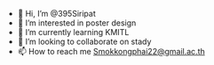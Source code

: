 - 👋 Hi, I’m @395Siripat
- 👀 I’m interested in poster design
- 🌱 I’m currently learning KMITL
- 💞️ I’m looking to collaborate on stady
- 📫 How to reach me Smokkongphai22@gmail.ac.th

<!---
395Siripat/395Siripat is a ✨ special ✨ repository because its `README.md` (this file) appears on your GitHub profile.
You can click the Preview link to take a look at your changes.
--->

